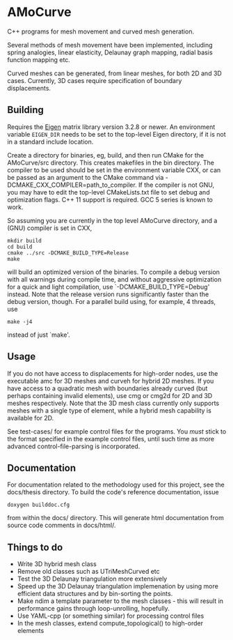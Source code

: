 AMoCurve
=========

C++ programs for mesh movement and curved mesh generation.

Several methods of mesh movement have been implemented, including spring analogies, linear elasticity, Delaunay graph mapping, radial basis function mapping etc.

Curved meshes can be generated, from linear meshes, for both 2D and 3D cases. Currently, 3D cases require specification of boundary displacements.

Building
--------
Requires the [Eigen](http://eigen.tuxfamily.org/) matrix library version 3.2.8 or newer. An environment variable `EIGEN_DIR` needs to be set to the top-level Eigen directory, if it is not in a standard include location. 

Create a directory for binaries, eg, build, and then run CMake for the AMoCurve/src directory. This creates makefiles in the bin directory. The compiler to be used should be set in the environment variable CXX, or can be passed as an argument to the CMake command via -DCMAKE_CXX_COMPILER=path_to_compiler. If the compiler is not GNU, you may have to edit the top-level CMakeLists.txt file to set debug and optimization flags. C++ 11 support is required. GCC 5 series is known to work.

So assuming you are currently in the top level AMoCurve directory, and a (GNU) compiler is set in CXX,

	mkdir build
	cd build
	cmake ../src -DCMAKE_BUILD_TYPE=Release
	make

will build an optimized version of the binaries. To compile a debug version with all warnings during compile time, and without aggressive optimization for a quick and light compilation, use `-DCMAKE_BUILD_TYPE=Debug' instead. Note that the release version runs significantly faster than the debug version, though. For a parallel build using, for example, 4 threads, use
	
	make -j4

instead of just `make'.

Usage
-----
If you do not have access to displacements for high-order nodes, use the executable amc for 3D meshes and curveh for hybrid 2D meshes. If you have access to a quadratic mesh with boundaries already curved (but perhaps containing invalid elements), use cmg or cmg2d for 2D and 3D meshes respectively. Note that the 3D mesh class currently only supports meshes with a single type of element, while a hybrid mesh capability is available for 2D.

See test-cases/ for example control files for the programs. You *must* stick to the format specified in the example control files, until such time as more advanced control-file-parsing is incorporated.

Documentation
-------------
For documentation related to the methodology used for this project, see the docs/thesis directory. To build the code's reference documentation, issue

	doxygen builddoc.cfg

from within the docs/ directory. This will generate html documentation from source code comments in docs/html/.

Things to do
------------
- Write 3D hybrid mesh class
- Remove old classes such as UTriMeshCurved etc
- Test the 3D Delaunay triangulation more extensively
- Speed up the 3D Delaunay triangulation implemenation by using more efficient data structures and by bin-sorting the points.
- Make ndim a template parameter to the mesh classes - this will result in performance gains through loop-unrolling, hopefully.
- Use YAML-cpp (or something similar) for processing control files
- In the mesh classes, extend compute_topological() to high-order elements

